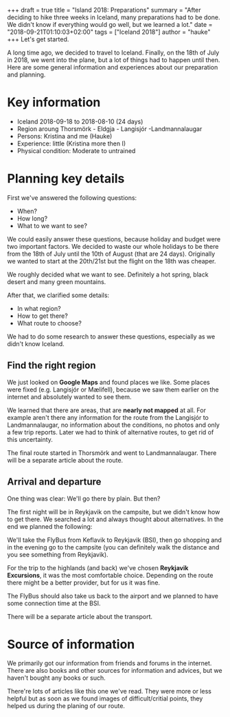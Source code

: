 +++
draft = true
title = "Island 2018: Preparations"
summary = "After deciding to hike three weeks in Iceland, many preparations had to be done. We didn't know if everything would go well, but we learned a lot."
date = "2018-09-21T01:10:03+02:00"
tags = ["Iceland 2018"]
author = "hauke"
+++
Let's get started.

A long time ago, we decided to travel to Iceland. Finally, on the 18th of July in 2018, we went into the plane, but a lot of things had to happen until then. Here are some general information and experiences about our preparation and planning.

# Key information
* Iceland 2018-09-18 to 2018-08-10 (24 days)
* Region aroung Thorsmörk - Eldgja - Langisjór -Landmannalaugar
* Persons: Kristina and me (Hauke)
* Experience: little (Kristina more then I)
* Physical condition: Moderate to untrained

# Planning key details
First we've answered the following questions:
* When?
* How long?
* What to we want to see?

We could easily answer these questions, because holiday and budget were two important factors. We decided to waste our whole holidays to be there from the 18th of July until the 10th of August (that are 24 days). Originally we wanted to start at the 20th/21st but the flight on the 18th was cheaper.

We roughly decided what we want to see. Definitely a hot spring, black desert and many green mountains.

After that, we clarified some details:
* In what region?
* How to get there?
* What route to choose?

We had to do some research to answer these questions, especially as we didn't know Iceland.

## Find the right region
We just looked on **Google Maps** and found places we like. Some places were fixed (e.g. Langisjór or Mælifell), because we saw them earlier on the internet and absolutely wanted to see them.

We learned that there are areas, that are **nearly not mapped** at all. For example aren't there any information for the route from the Langisjór to Landmannalaugar, no information about the conditions, no photos and only a few trip reports. Later we had to think of alternative routes, to get rid of this uncertainty.

The final route started in Thorsmörk and went to Landmannalaugar. There will be a separate article about the route.

## Arrival and departure
One thing was clear: We'll go there by plain. But then?

The first night will be in Reykjavik on the campsite, but we didn't know how to get there. We searched a lot and always thought about alternatives. In the end we planned the following:

We'll take the FlyBus from Keflavik to Reykjavik (BSI), then go shopping and in the evening go to the campsite (you can definitely walk the distance and you see something from Reykjavik).

For the trip to the highlands (and back) we've chosen **Reykjavik Excursions**, it was the most comfortable choice. Depending on the route there might be a better provider, but for us it was fine.

The FlyBus should also take us back to the airport and we planned to have some connection time at the BSI.

There will be a separate article about the transport.

# Source of information
We primarily got our information from friends and forums in the internet. There are also books and other sources for information and advices, but we haven't bought any books or such.

There're lots of articles like this one we've read. They were more or less helpful but as soon as we found images of difficult/critial points, they helped us during the planing of our route.
